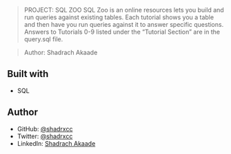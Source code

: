 > PROJECT: SQL ZOO
SQL Zoo is an online resources lets you build and run queries against existing tables. Each tutorial shows you a table and then have you run queries against it to answer specific questions. Answers to Tutorials 0-9 listed under the “Tutorial Section” are in the query.sql file.

> Author: Shadrach Akaade
## Built with

- SQL

## Author

- GitHub: [@shadrxcc](https://github.com/shadrxcc)
- Twitter: [@shadrxcc](https://twitter.com/shadrxcc)
- LinkedIn: [Shadrach Akaade](https://www.linkedin.com/in/shadrach-akaade-24a375189/)
